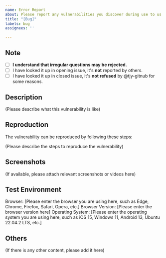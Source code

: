 ```yaml
---
name: Error Report
about: Please report any vulnerabilities you discover during use to us
title: "[Bug]"
labels: bug
assignees: ''

---
```



## Note
<!-- (please done the following and add x in `[ ]`) -->
- [ ] **I understand that irregular questions may be rejected.**
- [ ] I have looked it up in opening issue, it's **not** reported by others.
- [ ] I have looked it up in closed issue, it's **not refused** by @tjy-gitnub  for some reasons.

<!-- Please provide at least the **Problem Description** and **How to Reproduce the Issue** -->
## Description

(Please describe what this vulnerability is like)

## Reproduction

The vulnerability can be reproduced by following these steps:

(Please describe the steps to reproduce the vulnerability)

## Screenshots

(If available, please attach relevant screenshots or videos here)

## Test Environment

Browser: [Please enter the browser you are using here, such as Edge, Chrome, Firefox, Safari, Opera, etc.]
Browser Version: [Please enter the browser version here]
Operating System: [Please enter the operating system you are using here, such as iOS 15, Windows 11, Android 13, Ubuntu 22.04.2 LTS, etc.]

## Others

(If there is any other content, please add it here)
